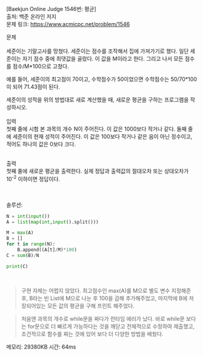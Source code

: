 [Baekjun Online Judge 1546번: 평균] </br>
출처: 백준 온라인 저지</br>
문제 링크: <https://www.acmicpc.net/problem/1546> </br>



문제 </br>
</br>세준이는 기말고사를 망쳤다. 세준이는 점수를 조작해서 집에 가져가기로 했다. 일단 세준이는 자기 점수 중에 최댓값을 골랐다. 이 값을 M이라고 한다. 그리고 나서 모든 점수를 점수/M*100으로 고쳤다.

예를 들어, 세준이의 최고점이 70이고, 수학점수가 50이었으면 수학점수는 50/70*100이 되어 71.43점이 된다.

세준이의 성적을 위의 방법대로 새로 계산했을 때, 새로운 평균을 구하는 프로그램을 작성하시오. </br>
</br>
입력</br>
첫째 줄에 시험 본 과목의 개수 N이 주어진다. 이 값은 1000보다 작거나 같다. 둘째 줄에 세준이의 현재 성적이 주어진다. 이 값은 100보다 작거나 같은 음이 아닌 정수이고, 적어도 하나의 값은 0보다 크다.</br>

</br>출력</br>
첫째 줄에 새로운 평균을 출력한다. 실제 정답과 출력값의 절대오차 또는 상대오차가 10<sup>-2</sup> 이하이면 정답이다.</br>

</br>
</br>
솔루션:</br>

```python
N = int(input())
A = list(map(int,input().split()))

M = max(A)
B = []
for t in range(N):
    B.append((A[t]/M)*100)
C = sum(B)/N

print(C)
```
</br> 

> 구현 자체는 어렵지 않았다. 최고점수인 max(A)를 M으로 별도 변수 지정해준 후, B라는 빈 List에 M으로 나눈 후 100을 곱해 추가해주었고,
  마지막에 B에 저장되어있는 모든 값의 평균을 구해 프린트 해주었다. 
  
> 처음엔 과목의 개수로 while문을 짜다가 런타임 에러가 났다. 바로 while문 보다는 for문으로 더 빠르게 가능하다는 것을 깨닫고 전체적으로 수정하여
  제출했고, 조건적으로 함수를 짜는 것에 있어 보다 더 다양한 방법을 배웠다.

메모리: 29380KB
시간: 64ms
